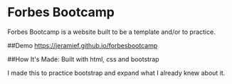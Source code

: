 # Forbes Bootcamp
Forbes Bootcamp is a website built to be a template and/or to practice.

##Demo
https://jeramief.github.io/forbesbootcamp

##How It's Made:
Built with html, css and bootstrap

I made this to practice bootstrap and expand what I already knew about it.

